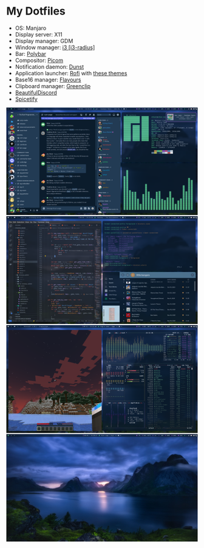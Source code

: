# My Dotfiles
- OS: Manjaro
- Display server: X11
- Display manager: GDM
- Window manager: [i3 [i3-radius]](https://github.com/terroo/i3-radius)
- Bar: [Polybar](https://github.com/polybar/polybar)
- Compositor: [Picom](https://github.com/yshui/picom)
- Notification daemon: [Dunst](https://github.com/dunst-project/dunst)
- Application launcher: [Rofi](https://github.com/davatorium/rofi) with [these themes](https://github.com/adi1090x/rofi)
- Base16 manager: [Flavours](https://github.com/Misterio77/flavours)
- Clipboard manager: [Greenclip](https://github.com/erebe/greenclip)
- [BeautifulDiscord](https://github.com/leovoel/BeautifulDiscord)
- [Spicetify](https://github.com/khanhas/spicetify-cli)

<img src="/.github/docs/desktop_busy.png">
<img src="/.github/docs/desktop_busy_2.png">
<img src="/.github/docs/desktop_busy_3.png">
<img src="/.github/docs/desktop_clean.png">
